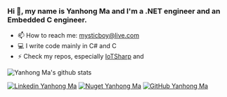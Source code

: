 <!--
**maikebing/maikebing** is a ✨ _special_ ✨ repository because its `README.md` (this file) appears on your GitHub profile.

Here are some ideas to get you started:

- 🔭 I’m currently working on ...
- 🌱 I’m currently learning ...
- 👯 I’m looking to collaborate on ...
- 🤔 I’m looking for help with ...
- 💬 Ask me about ...
- 📫 How to reach me: ...
- 😄 Pronouns: ...
- ⚡ Fun fact: ...
-->


### Hi 👋, my name is Yanhong Ma and I'm a .NET engineer and an Embedded C engineer.

- 📫 How to reach me: mysticboy@live.com
- 💻 I write code mainly in C# and C
- ⚡ Check my repos, especially [IoTSharp](https://github.com/IoTSharp/IoTSharp) and  

![Yanhong Ma's github stats](https://github-readme-stats.vercel.app/api?username=maikebing&count_private=true&theme=vue&show_icons=true)

[![Linkedin Yanhong Ma](https://img.shields.io/badge/-Yanhong%20Ma-blue?style=flat-square&logo=Linkedin&logoColor=white&link=https://www.linkedin.com/in/maikebing/)](https://www.linkedin.com/in/maikebing/)
[![Nuget Yanhong Ma](https://img.shields.io/badge/-MysticBoy-blue?style=flat-square&logo=nuget&logoColor=white&link=https://www.nuget.org/profiles/MysticBoy)](https://www.nuget.org/profiles/MysticBoy/)
[![GitHub Yanhong Ma](https://img.shields.io/github/followers/maikebing?label=follow&style=social)](https://github.com/maikebing)
